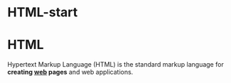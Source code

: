 # HTML-start

<h1>HTML</h1>
Hypertext Markup Language (HTML) is the standard markup language for <strong>creating <u>web</u> pages</strong> and web applications.
